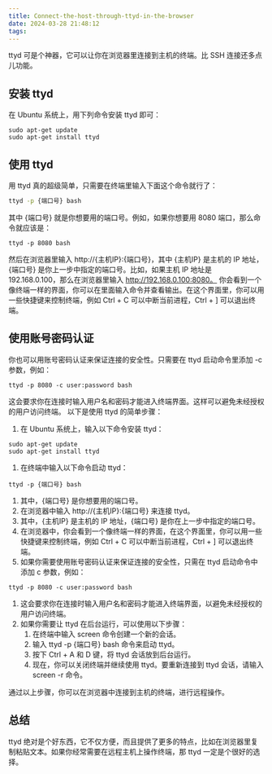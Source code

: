 ```yaml
---
title: Connect-the-host-through-ttyd-in-the-browser
date: 2024-03-28 21:48:12
tags:
---
```


ttyd 可是个神器，它可以让你在浏览器里连接到主机的终端。比 SSH 连接还多点儿功能。
## 安装 ttyd
在 Ubuntu 系统上，用下列命令安装 ttyd 即可：
```shell
sudo apt-get update
sudo apt-get install ttyd
```
## 使用 ttyd
用 ttyd 真的超级简单，只需要在终端里输入下面这个命令就行了：
```bash
ttyd -p {端口号} bash
```
其中 {端口号} 就是你想要用的端口号。例如，如果你想要用 8080 端口，那么命令就应该是：
```
ttyd -p 8080 bash
```
然后在浏览器里输入 http://{主机IP}:{端口号}，其中 {主机IP} 是主机的 IP 地址，{端口号} 是你上一步中指定的端口号。比如，如果主机 IP 地址是 192.168.0.100，那么在浏览器里输入 http://192.168.0.100:8080。
你会看到一个像终端一样的界面，你可以在里面输入命令并查看输出。在这个界面里，你可以用一些快捷键来控制终端，例如 Ctrl + C 可以中断当前进程，Ctrl + ] 可以退出终端。
## 使用账号密码认证
你也可以用账号密码认证来保证连接的安全性。只需要在 ttyd 启动命令里添加 -c 参数，例如：
```
ttyd -p 8080 -c user:password bash
```
这会要求你在连接时输入用户名和密码才能进入终端界面。这样可以避免未经授权的用户访问终端。
以下是使用 ttyd 的简单步骤：

1. 在 Ubuntu 系统上，输入以下命令安装 ttyd：
```
sudo apt-get update
sudo apt-get install ttyd
```

1. 在终端中输入以下命令启动 ttyd：
```
ttyd -p {端口号} bash
```

1. 其中，{端口号} 是你想要用的端口号。
2. 在浏览器中输入 http://{主机IP}:{端口号} 来连接 ttyd。
3. 其中，{主机IP} 是主机的 IP 地址，{端口号} 是你在上一步中指定的端口号。
4. 在浏览器中，你会看到一个像终端一样的界面，在这个界面里，你可以用一些快捷键来控制终端，例如 Ctrl + C 可以中断当前进程，Ctrl + ] 可以退出终端。
5. 如果你需要使用账号密码认证来保证连接的安全性，只需在 ttyd 启动命令中添加 c 参数，例如：
```
ttyd -p 8080 -c user:password bash
```

1. 这会要求你在连接时输入用户名和密码才能进入终端界面，以避免未经授权的用户访问终端。
2. 如果你需要让 ttyd 在后台运行，可以使用以下步骤：
   1. 在终端中输入 screen 命令创建一个新的会话。
   2. 输入 ttyd -p {端口号} bash 命令来启动 ttyd。
   3. 按下 Ctrl + A 和 D 键，将 ttyd 会话放到后台运行。
   4. 现在，你可以关闭终端并继续使用 ttyd。要重新连接到 ttyd 会话，请输入 screen -r 命令。

通过以上步骤，你可以在浏览器中连接到主机的终端，进行远程操作。
## 总结
ttyd 绝对是个好东西，它不仅方便，而且提供了更多的特点，比如在浏览器里复制粘贴文本。如果你经常需要在远程主机上操作终端，那 ttyd 一定是个很好的选择。
